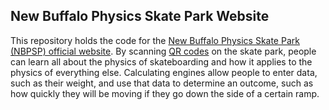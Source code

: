 ## New Buffalo Physics Skate Park Website
This repository holds the code for the [New Buffalo Physics Skate Park (NBPSP) official website](https://nbpsp.nbas.org).  By scanning [QR codes](https://github.com/WesleyMcGinn/New-Buffalo-Physics-Skate-Park-Website/tree/main/qr/png) on the skate park, people can learn all about the physics of skateboarding and how it applies to the physics of everything else.  Calculating engines allow people to enter data, such as their weight, and use that data to determine an outcome, such as how quickly they will be moving if they go down the side of a certain ramp.

